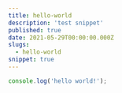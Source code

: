 ```yaml
---
title: hello-world
description: 'test snippet'
published: true
date: 2021-05-29T00:00:00.000Z
slugs:
  - hello-world
snippet: true
---
```


```javascript
console.log('hello world!');
```
